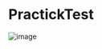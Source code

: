 # PractickTest
![image](https://user-images.githubusercontent.com/73160774/137693646-97e74e0f-560b-475a-b989-a69dc736dbb3.png)
